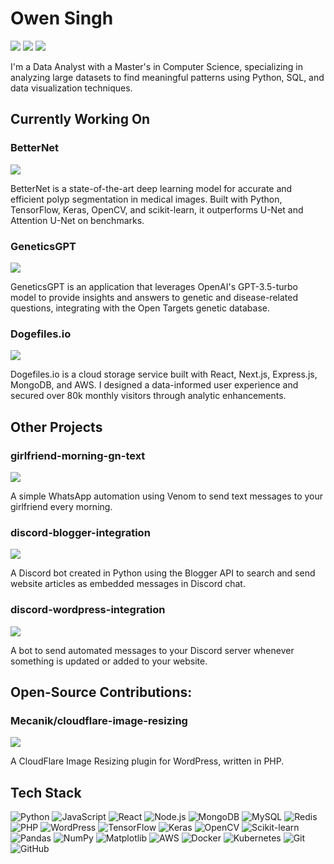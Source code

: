 # Owen Singh

[![](https://img.shields.io/badge/-itsOwen-%23181717?style=flat-square&logo=github)](https://github.com/itsOwen)
[![](https://img.shields.io/badge/-@owensingh-%231DA1F2?style=flat-square&logo=twitter&logoColor=ffffff)](https://twitter.com/owensingh)
[![](https://img.shields.io/badge/-@owensingh-%230077B5?style=flat-square&logo=linkedin&logoColor=ffffff)](https://www.linkedin.com/in/owensingh/)

I'm a Data Analyst with a Master's in Computer Science, specializing in analyzing large datasets to find meaningful patterns using Python, SQL, and data visualization techniques.

## Currently Working On

### BetterNet
[![](https://svg.bookmark.style/api?url=https://github.com/itsOwen/BetterNet&mode=dark&style=horizontal)](https://github.com/itsOwen/BetterNet)

BetterNet is a state-of-the-art deep learning model for accurate and efficient polyp segmentation in medical images. Built with Python, TensorFlow, Keras, OpenCV, and scikit-learn, it outperforms U-Net and Attention U-Net on benchmarks.

### GeneticsGPT
[![](https://svg.bookmark.style/api?url=https://github.com/itsOwen/GeneticsGPT&mode=dark&style=horizontal)](https://github.com/itsOwen/GeneticsGPT)

GeneticsGPT is an application that leverages OpenAI's GPT-3.5-turbo model to provide insights and answers to genetic and disease-related questions, integrating with the Open Targets genetic database.

### Dogefiles.io
[![](https://svg.bookmark.style/api?url=https://dogefiles.io&mode=light&style=horizontal)](https://dogefiles.io)

Dogefiles.io is a cloud storage service built with React, Next.js, Express.js, MongoDB, and AWS. I designed a data-informed user experience and secured over 80k monthly visitors through analytic enhancements.

## Other Projects

### girlfriend-morning-gn-text
[![](https://svg.bookmark.style/api?url=https://github.com/itsOwen/girlfriend-morning-gn-text&mode=dark&style=horizontal)](https://github.com/itsOwen/girlfriend-morning-gn-text)

A simple WhatsApp automation using Venom to send text messages to your girlfriend every morning.

### discord-blogger-integration
[![](https://svg.bookmark.style/api?url=https://github.com/itsOwen/discord-blogger-integration&mode=dark&style=horizontal)](https://github.com/itsOwen/discord-blogger-integration)

A Discord bot created in Python using the Blogger API to search and send website articles as embedded messages in Discord chat.

### discord-wordpress-integration
[![](https://svg.bookmark.style/api?url=https://github.com/itsOwen/discord-wordpress-integration&mode=dark&style=horizontal)](https://github.com/itsOwen/discord-wordpress-integration)

A bot to send automated messages to your Discord server whenever something is updated or added to your website.

## Open-Source Contributions:

### Mecanik/cloudflare-image-resizing
[![](https://svg.bookmark.style/api?url=https://github.com/Mecanik/cloudflare-image-resizing&mode=dark&style=horizontal)](https://github.com/Mecanik/cloudflare-image-resizing)

A CloudFlare Image Resizing plugin for WordPress, written in PHP.

## Tech Stack

![Python](https://img.shields.io/badge/-Python-3776AB?style=flat-square&logo=python&logoColor=ffffff)
![JavaScript](https://img.shields.io/badge/-JavaScript-%23F7DF1C?style=flat-square&logo=javascript&logoColor=000000&labelColor=%23F7DF1C&color=%23FFCE5A)
![React](https://img.shields.io/badge/-React-61DAFB?style=flat-square&logo=react&logoColor=ffffff)
![Node.js](https://img.shields.io/badge/-Node.js-339933?style=flat-square&logo=node.js&logoColor=ffffff)
![MongoDB](https://img.shields.io/badge/-MongoDB-47A248?style=flat-square&logo=mongodb&logoColor=ffffff)
![MySQL](https://img.shields.io/badge/-MySQL-4479A1?style=flat-square&logo=mysql&logoColor=ffffff)
![Redis](https://img.shields.io/badge/-Redis-DC382D?style=flat-square&logo=redis&logoColor=ffffff)
![PHP](https://img.shields.io/badge/-PHP-777BB4?style=flat-square&logo=php&logoColor=ffffff)
![WordPress](https://img.shields.io/badge/-WordPress-21759B?style=flat-square&logo=wordpress&logoColor=ffffff)
![TensorFlow](https://img.shields.io/badge/-TensorFlow-FF6F00?style=flat-square&logo=tensorflow&logoColor=ffffff)
![Keras](https://img.shields.io/badge/-Keras-%23D00000?style=flat-square&logo=keras&logoColor=ffffff)
![OpenCV](https://img.shields.io/badge/-OpenCV-%23D00000?style=flat-square&logo=opencv&logoColor=ffffff)
![Scikit-learn](https://img.shields.io/badge/-Scikit--learn-%23F7931E?style=flat-square&logo=scikit-learn&logoColor=ffffff)
![Pandas](https://img.shields.io/badge/-Pandas-%23150458?style=flat-square&logo=pandas&logoColor=ffffff)
![NumPy](https://img.shields.io/badge/-NumPy-%23013243?style=flat-square&logo=numpy&logoColor=ffffff)
![Matplotlib](https://img.shields.io/badge/-Matplotlib-%23E79833?style=flat-square&logo=matplotlib&logoColor=ffffff)
![AWS](https://img.shields.io/badge/-AWS-232F3E?style=flat-square&logo=amazon-aws&logoColor=ffffff)
![Docker](https://img.shields.io/badge/-Docker-2496ED?style=flat-square&logo=docker&logoColor=ffffff)
![Kubernetes](https://img.shields.io/badge/-Kubernetes-326CE5?style=flat-square&logo=kubernetes&logoColor=ffffff)
![Git](https://img.shields.io/badge/-Git-%23F05032?style=flat-square&logo=git&logoColor=%23ffffff)
![GitHub](https://img.shields.io/badge/-GitHub-181717?style=flat-square&logo=github)
